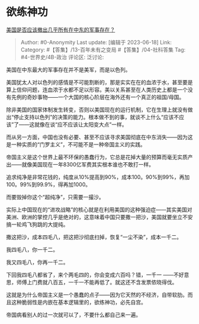# 欲练神功
[美国是否应该撤出几乎所有在中东的军事存在？](https://www.zhihu.com/question/460318338/answer/3078742013)

> Author: #0-Anonymity
> Last update: [编辑于 2023-06-18]
> Link:
> Category: #【答集】/13-百年未有之变局 #【答集】/04-社科答集
> Tag: #4-世界史/4B-政治
> 评论区:
> 泛讨论:

美国在中东最大的军事存在并不是美军，而是以色列。

美国犹太人对以色列的感情是不可能割断的，那是实实在在的血浓于水，甚至要是算上信仰问题，连血浓于水都不足以形容。美以关系甚至在人类历史上都是一个没有先例的奇妙事物——一个大国的核心阶层在海外还有一个真正的祖国/母国。

除非美国的国家体制发生转变，否则以美国现在的运行机制，它在生理上就没有做出“停止支持以色列”的决策的能力。根本做不到的事，就谈不上什么“应该不应该”了——这就像在谈“应不应该让太阳变大点”一样。

而从另一方面，中国也没有必要、甚至不应该寻求美国彻底在中东消失——因为这是一种实质的“门罗主义”，不可能不是一种帝国主义的实践。

帝国主义是这个世界上最不环保的愚蠢行为，它总是花掉大量的预算而毫无实质产出——就像美国现在一年8300亿军费其实根本谁也不敢打一样。

追求纯净是非常花钱的，纯度从10%提高到90%，成本100。90%到99%，再加100。99%到99.9%，得再加1000。

而要毁掉你这个“超纯净”，只需要一撮沙。

实际上中国现在的“进攻战略”的核心就是在利用美国的这种强迫症——其实美国对美洲、欧洲的掌控几乎是绝对的，这意味着中国只要撒一把沙，美国就要坐立不安搞一轮鸡飞狗跳的大提纯。

撒这把沙，成本四毛八，把这把沙彻底扫掉，恢复“一尘不染”，成本一千二。

我四毛八，你一千二。

我又四毛八，你再一千二。

下回我四毛八都省了，来个两毛四的，你会变成六百吗？错，一千一 ——不好意思，师傅上门费就八百五，一千一不能再低了。就这还不含发票侬晓得伐。

这就是为什么帝国主义是一个愚蠢的点子——因为它天然的不经济，自带软肋。而且这种脆弱性是内嵌在基本逻辑里的，欲练神功，必先自宫。

帝国病看别人的过一次就可以了，不要什么都自己来一遍。
